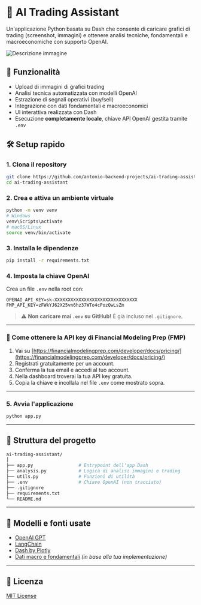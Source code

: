 # 🤖 AI Trading Assistant

Un'applicazione Python basata su Dash che consente di caricare grafici di trading (screenshot, immagini) e ottenere analisi tecniche, fondamentali e macroeconomiche con supporto OpenAI.

![Descrizione immagine](images/Screenshot%2025-05-28%140624.png)


## 🚀 Funzionalità

- Upload di immagini di grafici trading
- Analisi tecnica automatizzata con modelli OpenAI
- Estrazione di segnali operativi (buy/sell)
- Integrazione con dati fondamentali e macroeconomici
- UI interattiva realizzata con Dash
- Esecuzione **completamente locale**, chiave API OpenAI gestita tramite `.env`

## 🛠️ Setup rapido

### 1. Clona il repository

```bash
git clone https://github.com/antonio-backend-projects/ai-trading-assistant.git
cd ai-trading-assistant
````

### 2. Crea e attiva un ambiente virtuale

```bash
python -m venv venv
# Windows
venv\Scripts\activate
# macOS/Linux
source venv/bin/activate
```

### 3. Installa le dipendenze

```bash
pip install -r requirements.txt
```

### 4. Imposta la chiave OpenAI

Crea un file `.env` nella root con:

```env
OPENAI_API_KEY=sk-XXXXXXXXXXXXXXXXXXXXXXXXXXXXXXX
FMP_API_KEY=zFWkYJ62X25vn6hz37WTo4cPozQwLsZm
```

> ⚠️ **Non caricare mai `.env` su GitHub!** È già incluso nel `.gitignore`.

---

### 📌 Come ottenere la API key di Financial Modeling Prep (FMP)

1. Vai su [https://financialmodelingprep.com/developer/docs/pricing/](https://financialmodelingprep.com/developer/docs/pricing/)
2. Registrati gratuitamente per un account.
3. Conferma la tua email e accedi al tuo account.
4. Nella dashboard troverai la tua API key gratuita.
5. Copia la chiave e incollala nel file `.env` come mostrato sopra.

---

### 5. Avvia l'applicazione

```bash
python app.py
```

---

## 📁 Struttura del progetto

```bash
ai-trading-assistant/
│
├── app.py                 # Entrypoint dell'app Dash
├── analysis.py            # Logica di analisi immagini e trading
├── utils.py               # Funzioni di utilità
├── .env                   # Chiave OpenAI (non tracciato)
├── .gitignore
├── requirements.txt
└── README.md
```

---

## 🧠 Modelli e fonti usate

* [OpenAI GPT](https://platform.openai.com/)
* [LangChain](https://www.langchain.com/)
* [Dash by Plotly](https://dash.plotly.com/)
* [Dati macro e fondamentali](#) *(in base alla tua implementazione)*

---

## 📜 Licenza

[MIT License](LICENSE)
